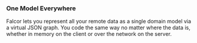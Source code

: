 ### One Model Everywhere

Falcor lets you represent all your remote data as a single domain model via a virtual JSON graph. You code the same way no matter where the data is, whether in memory on the client or over the network on the server.
